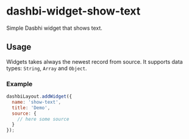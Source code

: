 # dashbi-widget-show-text

Simple Dasbhi widget that shows text.

## Usage

Widgets takes always the newest record from source. It supports data types: `String`, `Array` and `Object`.

### Example

```js
dashbiLayout.addWidget({
  name: 'show-text',
  title: 'Demo',
  source: {
    // here some source
  }
});
```

